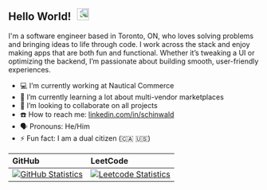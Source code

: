 ## Hello World! <img src="https://media.giphy.com/media/hvRJCLFzcasrR4ia7z/giphy.gif" style="width: 24px; margin-bottom: -0.2rem; margin-left: 0.5ch; transform: scaleX(-1)">

I'm a software engineer based in Toronto, ON, who loves solving problems and bringing ideas to life through code. I work across the stack and enjoy making apps that are both fun and functional. Whether it’s tweaking a UI or optimizing the backend, I’m passionate about building smooth, user-friendly experiences.

- :computer: I’m currently working at Nautical Commerce
- :seedling: I’m currently learning a lot about multi-vendor marketplaces
- :busts_in_silhouette: I’m looking to collaborate on all projects
- :phone: How to reach me: [linkedin.com/in/schinwald][linkedin-profile]
- :speaking_head: Pronouns: He/Him
- :zap: Fun fact: I am a dual citizen (:canada: :us:)

| GitHub                                                    | LeetCode                                                        |
| :-------------------------------------------------------- | :-------------------------------------------------------------- |
| [![GitHub Statistics][github-statistics]][github-profile] | [![Leetcode Statistics][leetcode-statistics]][leetcode-profile] |

[linkedin-profile]: https://www.linkedin.com/in/schinwald/
[leetcode-profile]: https://leetcode.com/schinwald
[leetcode-statistics]: https://leetcode.card.workers.dev/?username=schinwald
[github-profile]: https://github.com/schinwald
[github-statistics]: https://github-readme-stats-rosy-nu-77.vercel.app/api?username=schinwald
